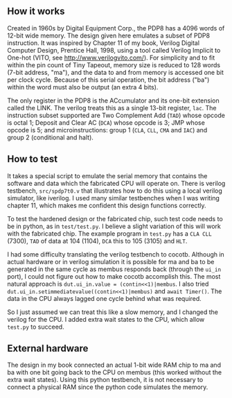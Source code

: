 <!---

This file is used to generate your project datasheet. Please fill in the information below and delete any unused
sections.

You can also include images in this folder and reference them in the markdown. Each image must be less than
512 kb in size, and the combined size of all images must be less than 1 MB.
-->

## How it works

Created in 1960s by Digital Equipment Corp., the PDP8 has a 4096 words of 12-bit wide memory. The design given here emulates a subset of PDP8 instruction.  It was inspired by Chapter 11 of my book, Verilog Digital Computer Design, Prentice Hall, 1998, using a tool called Verilog Implicit to One-hot (VITO, see http://www.verilogvito.com/).  For simplicity and to fit within the pin count of Tiny Tapeout, memory size is reduced to 128 words (7-bit address, "ma"), and the data to and from memory is accessed one bit per clock cycle.  Because of this serial operation, the bit address ("ba") within the word must also be output (an extra 4 bits).  

The only register in the PDP8 is the ACcumulator and its one-bit extension called the LINK.  The verilog treats this as a single 13-bit register, ``lac``. The instruction subset supported are Two Complement Add (``TAD``) whose opcode is octal 1; Deposit and Clear AC (``DCA``) whose opcode is 3; JMP whose opcode is 5; and microinstructions: group 1 (``CLA``, ``CLL``, ``CMA`` and ``IAC``) and group 2 (conditional and halt). 

## How to test

It takes a special script to emulate the serial memory that contains the software and data which the fabricated CPU will operate on.  There is verilog testbench, ``src/spdp7t0.v`` that illustrates how to do this using a local verilog simulator, like iverilog.  I used many similar testbenches when I was writing chapter 11, which makes me confident this design functions correctly.

To test the hardened design or the fabricated chip, such test code needs to be in python, as in ``test/test.py``.   I believe a slight variation of this will work with the fabricated chip.  The example program in ``test.py`` has a ``CLA CLL`` (7300), ``TAD`` of data at 104 (1104), ``DCA`` this to 105 (3105) and ``HLT``.

I had some difficulty translating the verilog testbench to cocotb.   Although in actual hardware or in verilog simulation it is possible for ma and ba to be generated in the same cycle as membus responds back (through the ``ui_in`` port), I could not figure out how to make cocotb accomplish this.  The most natural approach is 
``dut.ui_in.value = (contin<<1)|membus``.  I also tried ``dut.ui_in.setimmediatevalue((contin<<1)|membus)`` and ``await Timer()``.  The data in the CPU always lagged one cycle behind what was required.

So I just assumed we can treat this like a slow memory, and I changed the verilog for the CPU.   I added extra wait states to the CPU, which allow ``test.py`` to succeed.  

## External hardware

The design in my book connected an actual 1-bit wide RAM chip to ma and ba with one bit going back to the CPU on membus (this worked without the extra wait states). Using this python testbench, it is not necessary to connect a physical RAM since the python code simulates the memory.

